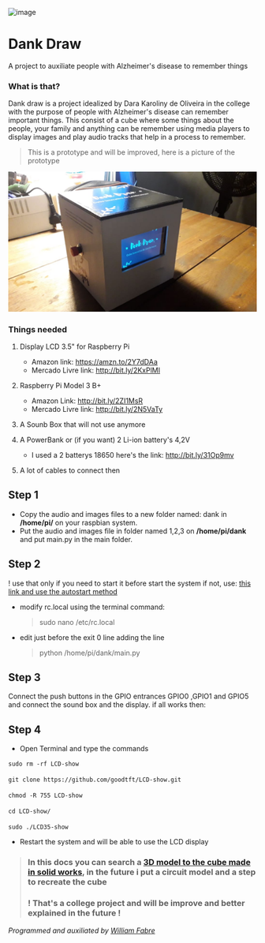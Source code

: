 ![image](https://cdn-images-1.medium.com/max/2560/1*40u97l99Ij4Ue-hKoQilJQ.jpeg)
# Dank Draw
A project to auxiliate people with Alzheimer's disease to remember things

### What is that?
Dank draw is a project idealized by Dara Karoliny de Oliveira in the college with the purpose of people with Alzheimer's disease can remember important things.
This consist of a cube where some things about the people, your family and anything can be remember using media players to display images and play audio tracks that help in a process to remember.

> This is a prototype and will be improved, here is a picture of the prototype

![](readme_image.jpeg)

### Things needed
1. Display LCD 3.5" for Raspberry Pi
   - Amazon link: https://amzn.to/2Y7dDAa
   - Mercado Livre link: http://bit.ly/2KxPlMI

2. Raspberry Pi Model 3 B+
    - Amazon Link: http://bit.ly/2ZI1MsR
    - Mercado Livre link: http://bit.ly/2N5VaTy

3. A Sounb Box that will not use anymore

4. A PowerBank or (if you want) 2 Li-ion battery's 4,2V
   - I used a 2 batterys 18650 here's the link: http://bit.ly/31Op9mv

5. A lot of cables to connect then

## Step 1
- Copy the audio and images files to a new folder named: dank in **/home/pi/** on your raspbian system.
- Put the audio and images file in folder named 1,2,3 on **/home/pi/dank** and put main.py in the main folder.

## Step 2
 ! use that only if you need to start it before start the system if not, use: [this link and use the autostart method](https://learn.sparkfun.com/tutorials/how-to-run-a-raspberry-pi-program-on-startup#method-1-rclocal)
- modify rc.local using the terminal command:
  > sudo nano /etc/rc.local
- edit just before the exit 0 line adding the line
  > python /home/pi/dank/main.py

## Step 3
Connect the push buttons in the GPIO entrances  GPIO0 ,GPIO1 and GPIO5
and connect the sound box and the display.
if all works then:

## Step 4
- Open Terminal and type the commands

```
sudo rm -rf LCD-show

git clone https://github.com/goodtft/LCD-show.git

chmod -R 755 LCD-show

cd LCD-show/

sudo ./LCD35-show
```
- Restart the system and will be able to use the LCD display

>### In this docs you can search a [3D model to  the cube made in solid works](Piece.SLDPRT), in the future i put a circuit model and a step to recreate the cube
>### ! That's a college project and will be improve and better explained in the future !

*Programmed and auxiliated by [William Fabre](https://twitter.com/VaiSeF_Will)*
